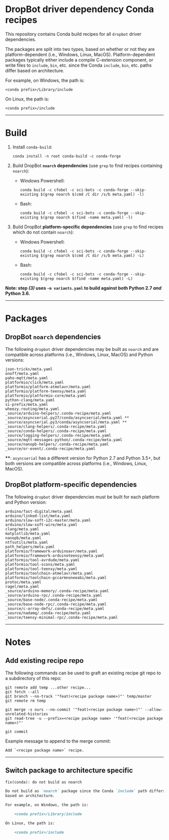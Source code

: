 # DropBot driver dependency Conda recipes

This repository contains Conda build recipes for all `dropbot` driver
dependencies.

The packages are split into two types, based on whether or not they are
platform-dependent (i.e., Windows, Linux, MacOS).  Platform-dependent packages typically
either include a compile C-extension component, or write files to `include`,
`bin`, etc. since the Conda `include`, `bin`, etc. paths differ based on
architecture.

For example, on Windows, the path is:

    <conda prefix>/Library/include

On Linux, the path is:

    <conda prefix>/include

-------------------------------------------------

# Build

1. Install `conda-build`:

       conda install -n root conda-build -c conda-forge

2. Build DropBot **`noarch` dependencies** (use `grep` to find recipes containing
   `noarch`):
   - Windows Powershell:

         conda build -c cfobel -c sci-bots -c conda-forge --skip-existing $(grep noarch $(cmd /C dir /s/b meta.yaml) -l)
   - Bash:

         conda build -c cfobel -c sci-bots -c conda-forge --skip-existing $(grep noarch $(find -name meta.yaml) -l)

3. Build DropBot **platform-specific dependencies** (use `grep` to find recipes
   which do not contain `noarch`):
   - Windows Powershell:

         conda build -c cfobel -c sci-bots -c conda-forge --skip-existing $(grep noarch $(cmd /C dir /s/b meta.yaml) -L)
   - Bash:

         conda build -c cfobel -c sci-bots -c conda-forge --skip-existing $(grep noarch $(find -name meta.yaml) -L)

**Note: step _(3)_ uses `-m variants.yaml` to build against both Python 2.7 _and_ Python 3.6.**

-------------------------------------------------

# Packages

## DropBot `noarch` dependencies

The following `dropbot` driver dependencies may be built as `noarch` and are compatible 
across platforms (i.e., Windows, Linux, MacOS) and Python versions:

    json-tricks/meta.yaml
    onoff/meta.yaml
    paho-mqtt/meta.yaml
    platformio/click/meta.yaml
    platformio/platform-atmelavr/meta.yaml
    platformio/platform-teensy/meta.yaml
    platformio/platformio-core/meta.yaml
    python-clang/meta.yaml
    si-prefix/meta.yaml
    wheezy.routing/meta.yaml
    _source/arduino-helpers/.conda-recipe/meta.yaml
    _source/asyncserial.py27/conda/asyncserial/meta.yaml **
    _source/asyncserial.py3/conda/asyncserial/meta.yaml **
    _source/clang-helpers/.conda-recipe/meta.yaml
    _source/conda-helpers/.conda-recipe/meta.yaml
    _source/logging-helpers/.conda-recipe/meta.yaml
    _source/mqtt-messages-python/.conda-recipe/meta.yaml
    _source/nanopb-helpers/.conda-recipe/meta.yaml
    _source/or-event/.conda-recipe/meta.yaml

__**__: `asyncserial` has a different version for Python 2.7 and Python 3.5+,
but both versions are compatible across platforms (i.e., Windows, Linux,
MacOS).

## DropBot platform-specific dependencies

The following `dropbot` driver dependencies must be built for each platform and
Python version:

    arduino/fast-digital/meta.yaml
    arduino/linked-list/meta.yaml
    arduino/slow-soft-i2c-master/meta.yaml
    arduino/slow-soft-wire/meta.yaml
    clang/meta.yaml
    matplotlib/meta.yaml
    nanopb/meta.yaml
    ntfsutils/meta.yaml
    path_helpers/meta.yaml
    platformio/framework-arduinoavr/meta.yaml
    platformio/framework-arduinoteensy/meta.yaml
    platformio/tool-avrdude/meta.yaml
    platformio/tool-scons/meta.yaml
    platformio/tool-teensy/meta.yaml
    platformio/toolchain-atmelavr/meta.yaml
    platformio/toolchain-gccarmnoneeabi/meta.yaml
    protoc/meta.yaml
    ragel/meta.yaml
    _source/arduino-memory/.conda-recipe/meta.yaml
    _source/arduino-rpc/.conda-recipe/meta.yaml
    _source/base-node/.conda-recipe/meta.yaml
    _source/base-node-rpc/.conda-recipe/meta.yaml
    _source/c-array-defs/.conda-recipe/meta.yaml
    _source/nadamq/.conda-recipe/meta.yaml
    _source/teensy-minimal-rpc/.conda-recipe/meta.yaml


-------------------------------------------------------------------

# Notes

## Add existing recipe repo

The following commands can be used to graft an existing recipe git
repo to a subdirectory of this repo:

    git remote add temp ...other recipe...
    git fetch --all
    git branch --no-track '"feat(<recipe package name>)"' temp/master
    git remote rm temp

    git merge -s ours --no-commit '"feat(<recipe package name>)"' --allow-unrelated-histories
    git read-tree -u --prefix=<recipe package name> '"feat(<recipe package name>)"'

    git commit

Example message to append to the merge commit:

    Add `<recipe package name>` recipe.

-------------------------------------------------

## Switch package to architecture specific



```markdown
fix(conda): do not build as noarch

Do not build as `noarch` package since the Conda `include` path differs
based on architecture.

For example, on Windows, the path is:

    <conda prefix>/Library/include

On Linux, the path is:

    <conda prefix>/include
```

